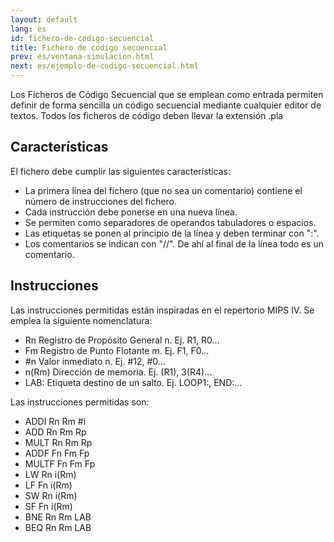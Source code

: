 ```yaml
---
layout: default
lang: es
id: fichero-de-codigo-secuencial
title: Fichero de código secuencial
prev: es/ventana-simulacion.html
next: es/ejemplo-de-codigo-secuencial.html
---
```


Los Ficheros de Código Secuencial que se emplean como entrada permiten definir de forma sencilla un código secuencial mediante cualquier editor de textos. Todos los ficheros de código deben llevar la extensión .pla


## Características

El fichero debe cumplir las siguientes características:
* La primera línea del fichero (que no sea un comentario) contiene el número de instrucciones del fichero.
* Cada instrucción debe ponerse en una nueva línea.
* Se permiten como separadores de operandos tabuladores o espacios.
* Las etiquetas se ponen al principio de la línea y deben terminar con ":".
* Los comentarios se indican con  "//". De ahí al final de la línea todo es un comentario.


## Instrucciones

Las instrucciones permitidas están inspiradas en el repertorio MIPS IV. Se emplea la siguiente nomenclatura:

* Rn Registro de Propósito General n. 
		Ej.  R1, R0...
* Fm Registro de Punto Flotante m. 
		Ej.  F1, F0...
* #n Valor inmediato n. 
		Ej.  #12, #0...
* n(Rm) Dirección de memoria. 
		Ej.  (R1), 3(R4)...
* LAB: Etiqueta destino de un salto. 
		Ej.  LOOP1:, END:...


Las instrucciones permitidas son:
* ADDI		Rn Rm #i
* ADD		Rn Rm Rp
* MULT		Rn Rm Rp
* ADDF		Fn Fm Fp
* MULTF		Fn Fm Fp
* LW		Rn i(Rm)
* LF		Fn i(Rm)
* SW		Rn i(Rm)
* SF		Fn i(Rm)
* BNE		Rn Rm LAB
* BEQ		Rn Rm LAB
